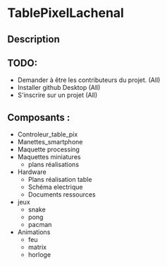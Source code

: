 # TablePixelLachenal

## Description


## TODO:

- Demander à être les contributeurs du projet. (All)
- Installer github Desktop (All)
- S'inscrire sur un projet (All)

## Composants :

- Controleur_table_pix
- Manettes_smartphone
- Maquette processing
- Maquettes miniatures
    - plans réalisations
- Hardware
  - Plans réalisation table
  - Schéma electrique
  - Documents ressources
- jeux
  - snake
  - pong
  - pacman
- Animations
  - feu
  - matrix
  - horloge 
